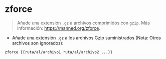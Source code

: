 # zforce

> Añade una extensión `.gz` a archivos comprimidos con `gzip`.
> Más información: <https://manned.org/zforce>.

- Añade una extensión `.gz` a los archivos Gzip suministrados (Nota: Otros archivos son ignorados):

`zforce {{ruta/al/archivo1 ruta/al/archivo2 ...}}`
